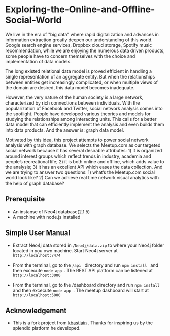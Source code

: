 Exploring-the-Online-and-Offline-Social-World
=============================================

We live in the era of "big data" where rapid digitalization and advances in information extraction greatly deepen our understanding of this world. Google search engine services, Dropbox cloud storage, Spotify music recommendation, while we are enjoying the numerous data driven products, some people have to concern themselves with the choice and implementation of data models.
 
The long existed relational data model is proved efficient in handling a single representation of an aggregate entity. But when the relationships between entities get increasingly complicated, or when multiple views of the domain are desired, this data model becomes inadequate.
 
However, the very nature of the human society is a large network, characterized by rich connections between individuals. With the popularization of Facebook and Twitter, social network analysis comes into the spotlight. People have developed various theories and models for studying the relationships among interacting units. This calls for a better data model that can efficiently implement the analysis and even builds them into data products. And the answer is: graph data model.
 
Motivated by this idea, this project attempts to power social network analysis with graph database. We selects the Meetup.com as our targeted social network because it has several desirable attributes: 1) it is organized around interest groups which reflect trends in industry, academia and people’s recreational life; 2) it is both online and offline, which adds value to the analysis; 3) it has an excellent API which eases the data collection. And we are trying to answer two questions: 1) what’s the Meetup.com social world look like? 2) Can we achieve real time network visual analytics with the help of graph database?



## Prerequisite

* An instanse of Neo4j database(2.1.5)
* A machine with node.js installed




## Simple User Manual

* Extract Neo4j data stored in `/Neo4j/data.zip` to where your Neo4j folder located in you own machine.
Start Neo4j server at  `http://localhost:7474 `

* From the terminal, go to the  `/api ` directory and run  `npm install ` and then excecute  `node app `. The REST API platform can be listened at  `http://localhost:3000 `


* From the terminal, go to the /dashboard directory and run  `npm install ` and then  excecute  `node app `. The meetup dashboard will start at  `http://localhost:5000 `


## Acknowledgement 
* This is a fork project from [kbastiain](https://github.com/kbastani/meetup-analytics/edit/master/README.md) . Thanks for inspiring us by the splendid platform he developed. 

